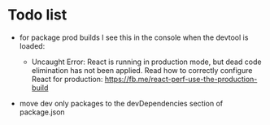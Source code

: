 # Todo list

- for package prod builds I see this in the console when the devtool is loaded:
    - Uncaught Error: React is running in production mode, but dead code elimination has not been applied. Read how to correctly configure React for production: https://fb.me/react-perf-use-the-production-build

- move dev only packages to the devDependencies section of package.json